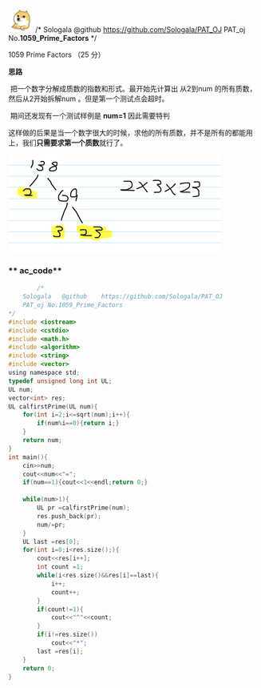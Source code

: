 ![](https://github.com/Sologala/SomeThings/blob/master/face.jpg?raw=true)
/*
    Sologala   @github    https://github.com/Sologala/PAT_OJ
    PAT_oj No.**1059_Prime_Factors**
*/

1059 Prime Factors （25 分）

**思路**

​	把一个数字分解成质数的指数和形式。最开始先计算出 从2到num 的所有质数，然后从2开始拆解num 。但是第一个测试点会超时。

​      期间还发现有一个测试样例是 **num=1** 因此需要特判	

​      这样做的后果是当一个数字很大的时候，求他的所有质数，并不是所有的都能用上，我们**只需要求第一个质数**就行了。

![](https://github.com/Sologala/PAT_OJ/blob/master/1059_Prime_Factors/1059_Prime_Factors.assets/0.png?raw=true)

### ** ac_code**
```c
        /*
    Sologala   @github    https://github.com/Sologala/PAT_OJ
    PAT_oj No.1059_Prime_Factors
*/
#include <iostream>
#include <cstdio>
#include <math.h>
#include <algorithm>
#include <string>
#include <vector>
using namespace std;
typedef unsigned long int UL;
UL num;
vector<int> res;
UL calfirstPrime(UL num){
    for(int i=2;i<=sqrt(num);i++){
        if(num%i==0){return i;}
    }
    return num;
}
int main(){
    cin>>num;
    cout<<num<<"=";
    if(num==1){cout<<1<<endl;return 0;}
       
    while(num>1){
        UL pr =calfirstPrime(num);
        res.push_back(pr);
        num/=pr;
    }
    UL last =res[0];
    for(int i=0;i<res.size();){
        cout<<res[i++];
        int count =1;
        while(i<res.size()&&res[i]==last){
            i++;
            count++;
        }
        if(count!=1){
            cout<<"^"<<count;
        }
        if(i!=res.size())
            cout<<"*";
        last =res[i];
    }
    return 0;
}
   
```